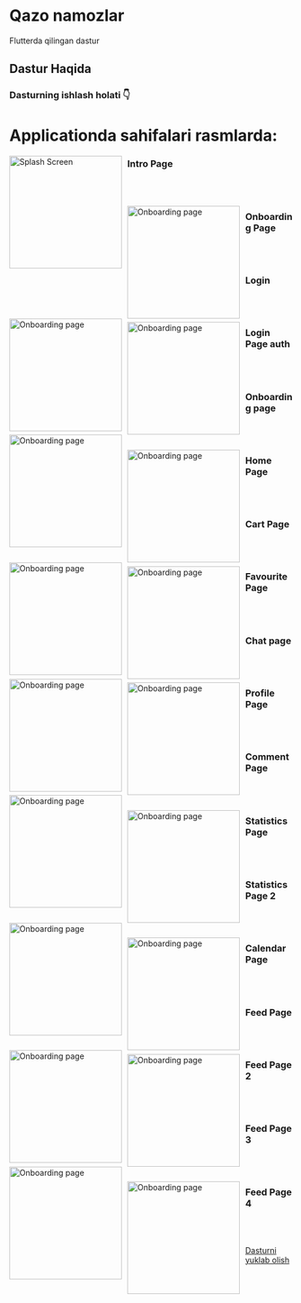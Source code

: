 # Qazo namozlar

Flutterda qilingan dastur  

## Dastur Haqida
### Dasturning ishlash holati 👇


# Applicationda sahifalari rasmlarda: 
<img src="https://i.ibb.co/fF1K4JN/1.jpg"
     alt="Splash Screen"
     style="float: left; margin-right: 10px;" width="200" />
 ### Intro Page
 </br>
 </br>
 
 <img src="https://i.ibb.co/nkMQjkv/2.jpg"
     alt="Onboarding page"
     style="float: left; margin-right: 10px;" width="200"/>
 ### Onboarding Page
 </br>
 </br>
 
  <img src="https://i.ibb.co/MBFcHm4/3.jpg"
     alt="Onboarding page"
     style="float: left; margin-right: 10px;" width="200"/>
 ### Login
 </br>
 </br>
 
 <img src="https://i.ibb.co/tC1cnhM/4.jpg"
     alt="Onboarding page"
     style="float: left; margin-right: 10px;" width="200" />
 ### Login Page auth
 </br>
 </br>
 
 <img src="https://i.ibb.co/9TTkbCb/5.jpg"
     alt="Onboarding page"
     style="float: left; margin-right: 10px;" width="200" />
 ### Onboarding page
 </br>
 </br>
 
  <img src="https://i.ibb.co/gzw4R9y/6.jpg"
     alt="Onboarding page"
     style="float: left; margin-right: 10px;" width="200" />
 ### Home Page
 </br>
 </br>
 
 <img src="https://i.ibb.co/7VhW5hJ/7.jpg"
     alt="Onboarding page"
     style="float: left; margin-right: 10px;" width="200" />
 ### Cart Page
 </br>
 </br>
 
  <img src="https://i.ibb.co/gy8grvx/8.jpg"
     alt="Onboarding page"
     style="float: left; margin-right: 10px;" width="200" />
 ### Favourite Page
 </br>
 </br>
 
 <img src="https://i.ibb.co/LPFxRZ9/9.jpg"
     alt="Onboarding page"
     style="float: left; margin-right: 10px;" width="200" />
 ### Chat page
 </br>
 </br>
 
 <img src="https://i.ibb.co/XjBQQpS/10.jpg"
     alt="Onboarding page"
     style="float: left; margin-right: 10px;" width="200" />
 ### Profile Page 
 </br>
 </br>
 
 <img src="https://i.ibb.co/FzMm6WG/11.jpg"
     alt="Onboarding page"
     style="float: left; margin-right: 10px;" width="200" />
 ### Comment Page
 </br>
 </br>
 
  <img src="https://i.ibb.co/ysybmXD/12.jpg"
     alt="Onboarding page"
     style="float: left; margin-right: 10px;" width="200" />
 ### Statistics Page
 </br>
 </br>
 
 <img src="https://i.ibb.co/Gx5ZTTV/13.jpg"
     alt="Onboarding page"
     style="float: left; margin-right: 10px;" width="200" />
 ### Statistics Page 2
 </br>
 </br>
 
  <img src="https://i.ibb.co/wcDCTPK/14.jpg"
     alt="Onboarding page"
     style="float: left; margin-right: 10px;" width="200" />
 ### Calendar Page
 </br>
 </br>
  
  <img src="https://i.ibb.co/PgRqkW4/15.jpg"
     alt="Onboarding page"
     style="float: left; margin-right: 10px;" width="200" />
 ### Feed Page
 </br>
 </br>
  
  <img src="https://i.ibb.co/mrss9rt/16.jpg"
     alt="Onboarding page"
     style="float: left; margin-right: 10px;" width="200" />
 ### Feed Page 2
 </br>
 </br>
  
  <img src="https://i.ibb.co/HgCh77M/17.jpg"
     alt="Onboarding page"
     style="float: left; margin-right: 10px;" width="200" />
 ### Feed Page 3 
 </br>
 </br>
  
  <img src="https://i.ibb.co/6wRB5h0/18.jpg"
     alt="Onboarding page"
     style="float: left; margin-right: 10px;" width="200" />
 ### Feed Page 4
 </br>
 </br>
 
 
 <a href="https://github.com/asadbekdev/marvie_app/blob/main/marvie.apk" download>Dasturni yuklab olish</a>

